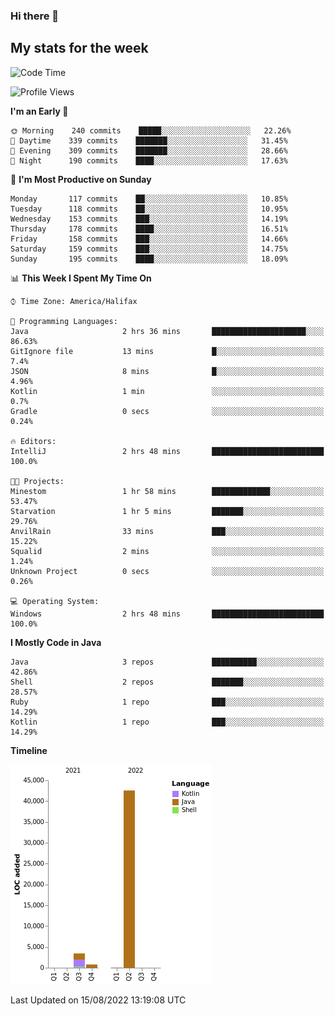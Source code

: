 ### Hi there 👋

## My stats for the week
<!--START_SECTION:waka-->
![Code Time](http://img.shields.io/badge/Code%20Time-371%20hrs%208%20mins-blue)

![Profile Views](http://img.shields.io/badge/Profile%20Views-0-blue)

**I'm an Early 🐤** 

```text
🌞 Morning    240 commits    █████░░░░░░░░░░░░░░░░░░░░   22.26% 
🌆 Daytime    339 commits    ███████░░░░░░░░░░░░░░░░░░   31.45% 
🌃 Evening    309 commits    ███████░░░░░░░░░░░░░░░░░░   28.66% 
🌙 Night      190 commits    ████░░░░░░░░░░░░░░░░░░░░░   17.63%

```
📅 **I'm Most Productive on Sunday** 

```text
Monday       117 commits    ██░░░░░░░░░░░░░░░░░░░░░░░   10.85% 
Tuesday      118 commits    ██░░░░░░░░░░░░░░░░░░░░░░░   10.95% 
Wednesday    153 commits    ███░░░░░░░░░░░░░░░░░░░░░░   14.19% 
Thursday     178 commits    ████░░░░░░░░░░░░░░░░░░░░░   16.51% 
Friday       158 commits    ███░░░░░░░░░░░░░░░░░░░░░░   14.66% 
Saturday     159 commits    ███░░░░░░░░░░░░░░░░░░░░░░   14.75% 
Sunday       195 commits    ████░░░░░░░░░░░░░░░░░░░░░   18.09%

```


📊 **This Week I Spent My Time On** 

```text
⌚︎ Time Zone: America/Halifax

💬 Programming Languages: 
Java                     2 hrs 36 mins       █████████████████████░░░░   86.63% 
GitIgnore file           13 mins             █░░░░░░░░░░░░░░░░░░░░░░░░   7.4% 
JSON                     8 mins              █░░░░░░░░░░░░░░░░░░░░░░░░   4.96% 
Kotlin                   1 min               ░░░░░░░░░░░░░░░░░░░░░░░░░   0.7% 
Gradle                   0 secs              ░░░░░░░░░░░░░░░░░░░░░░░░░   0.24%

🔥 Editors: 
IntelliJ                 2 hrs 48 mins       █████████████████████████   100.0%

🐱‍💻 Projects: 
Minestom                 1 hr 58 mins        █████████████░░░░░░░░░░░░   53.47% 
Starvation               1 hr 5 mins         ███████░░░░░░░░░░░░░░░░░░   29.76% 
AnvilRain                33 mins             ███░░░░░░░░░░░░░░░░░░░░░░   15.22% 
Squalid                  2 mins              ░░░░░░░░░░░░░░░░░░░░░░░░░   1.24% 
Unknown Project          0 secs              ░░░░░░░░░░░░░░░░░░░░░░░░░   0.26%

💻 Operating System: 
Windows                  2 hrs 48 mins       █████████████████████████   100.0%

```

**I Mostly Code in Java** 

```text
Java                     3 repos             ██████████░░░░░░░░░░░░░░░   42.86% 
Shell                    2 repos             ███████░░░░░░░░░░░░░░░░░░   28.57% 
Ruby                     1 repo              ███░░░░░░░░░░░░░░░░░░░░░░   14.29% 
Kotlin                   1 repo              ███░░░░░░░░░░░░░░░░░░░░░░   14.29%

```


**Timeline**

![Chart not found](https://raw.githubusercontent.com/lyndseyy/lyndseyy/main/charts/bar_graph.png) 


 Last Updated on 15/08/2022 13:19:08 UTC
<!--END_SECTION:waka-->